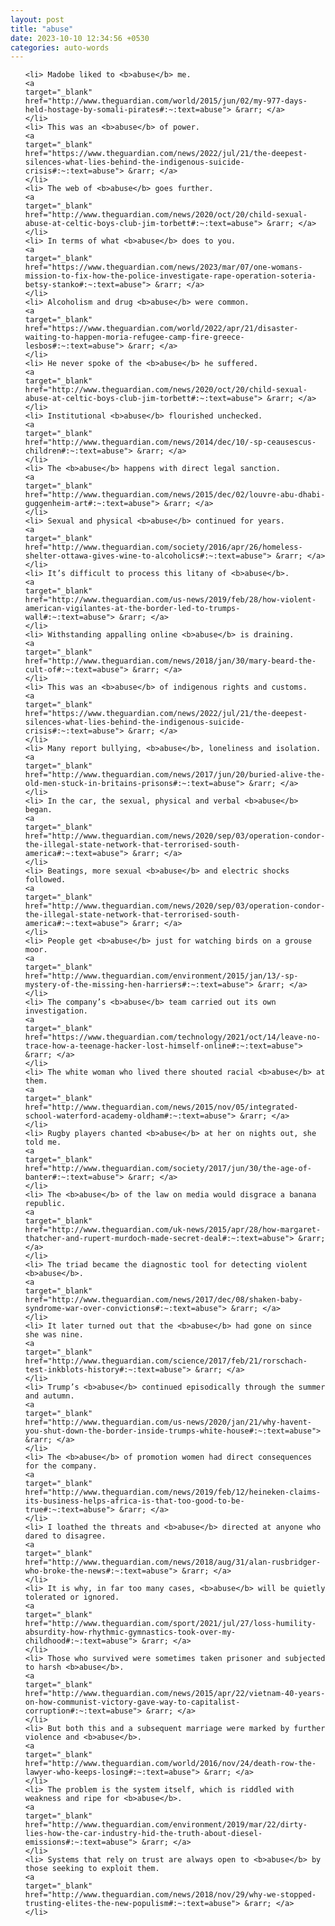 ```yaml
---
layout: post
title: "abuse"
date: 2023-10-10 12:34:56 +0530
categories: auto-words
---
```

<ol>

    <li> Madobe liked to <b>abuse</b> me.
    <a 
    target="_blank" 
    href="http://www.theguardian.com/world/2015/jun/02/my-977-days-held-hostage-by-somali-pirates#:~:text=abuse"> &rarr; </a>
    </li>
    <li> This was an <b>abuse</b> of power.
    <a 
    target="_blank" 
    href="https://www.theguardian.com/news/2022/jul/21/the-deepest-silences-what-lies-behind-the-indigenous-suicide-crisis#:~:text=abuse"> &rarr; </a>
    </li>
    <li> The web of <b>abuse</b> goes further.
    <a 
    target="_blank" 
    href="http://www.theguardian.com/news/2020/oct/20/child-sexual-abuse-at-celtic-boys-club-jim-torbett#:~:text=abuse"> &rarr; </a>
    </li>
    <li> In terms of what <b>abuse</b> does to you.
    <a 
    target="_blank" 
    href="https://www.theguardian.com/news/2023/mar/07/one-womans-mission-to-fix-how-the-police-investigate-rape-operation-soteria-betsy-stanko#:~:text=abuse"> &rarr; </a>
    </li>
    <li> Alcoholism and drug <b>abuse</b> were common.
    <a 
    target="_blank" 
    href="https://www.theguardian.com/world/2022/apr/21/disaster-waiting-to-happen-moria-refugee-camp-fire-greece-lesbos#:~:text=abuse"> &rarr; </a>
    </li>
    <li> He never spoke of the <b>abuse</b> he suffered.
    <a 
    target="_blank" 
    href="http://www.theguardian.com/news/2020/oct/20/child-sexual-abuse-at-celtic-boys-club-jim-torbett#:~:text=abuse"> &rarr; </a>
    </li>
    <li> Institutional <b>abuse</b> flourished unchecked.
    <a 
    target="_blank" 
    href="http://www.theguardian.com/news/2014/dec/10/-sp-ceausescus-children#:~:text=abuse"> &rarr; </a>
    </li>
    <li> The <b>abuse</b> happens with direct legal sanction.
    <a 
    target="_blank" 
    href="http://www.theguardian.com/news/2015/dec/02/louvre-abu-dhabi-guggenheim-art#:~:text=abuse"> &rarr; </a>
    </li>
    <li> Sexual and physical <b>abuse</b> continued for years.
    <a 
    target="_blank" 
    href="http://www.theguardian.com/society/2016/apr/26/homeless-shelter-ottawa-gives-wine-to-alcoholics#:~:text=abuse"> &rarr; </a>
    </li>
    <li> It’s difficult to process this litany of <b>abuse</b>.
    <a 
    target="_blank" 
    href="http://www.theguardian.com/us-news/2019/feb/28/how-violent-american-vigilantes-at-the-border-led-to-trumps-wall#:~:text=abuse"> &rarr; </a>
    </li>
    <li> Withstanding appalling online <b>abuse</b> is draining.
    <a 
    target="_blank" 
    href="http://www.theguardian.com/news/2018/jan/30/mary-beard-the-cult-of#:~:text=abuse"> &rarr; </a>
    </li>
    <li> This was an <b>abuse</b> of indigenous rights and customs.
    <a 
    target="_blank" 
    href="https://www.theguardian.com/news/2022/jul/21/the-deepest-silences-what-lies-behind-the-indigenous-suicide-crisis#:~:text=abuse"> &rarr; </a>
    </li>
    <li> Many report bullying, <b>abuse</b>, loneliness and isolation.
    <a 
    target="_blank" 
    href="http://www.theguardian.com/news/2017/jun/20/buried-alive-the-old-men-stuck-in-britains-prisons#:~:text=abuse"> &rarr; </a>
    </li>
    <li> In the car, the sexual, physical and verbal <b>abuse</b> began.
    <a 
    target="_blank" 
    href="http://www.theguardian.com/news/2020/sep/03/operation-condor-the-illegal-state-network-that-terrorised-south-america#:~:text=abuse"> &rarr; </a>
    </li>
    <li> Beatings, more sexual <b>abuse</b> and electric shocks followed.
    <a 
    target="_blank" 
    href="http://www.theguardian.com/news/2020/sep/03/operation-condor-the-illegal-state-network-that-terrorised-south-america#:~:text=abuse"> &rarr; </a>
    </li>
    <li> People get <b>abuse</b> just for watching birds on a grouse moor.
    <a 
    target="_blank" 
    href="http://www.theguardian.com/environment/2015/jan/13/-sp-mystery-of-the-missing-hen-harriers#:~:text=abuse"> &rarr; </a>
    </li>
    <li> The company’s <b>abuse</b> team carried out its own investigation.
    <a 
    target="_blank" 
    href="https://www.theguardian.com/technology/2021/oct/14/leave-no-trace-how-a-teenage-hacker-lost-himself-online#:~:text=abuse"> &rarr; </a>
    </li>
    <li> The white woman who lived there shouted racial <b>abuse</b> at them.
    <a 
    target="_blank" 
    href="http://www.theguardian.com/news/2015/nov/05/integrated-school-waterford-academy-oldham#:~:text=abuse"> &rarr; </a>
    </li>
    <li> Rugby players chanted <b>abuse</b> at her on nights out, she told me.
    <a 
    target="_blank" 
    href="http://www.theguardian.com/society/2017/jun/30/the-age-of-banter#:~:text=abuse"> &rarr; </a>
    </li>
    <li> The <b>abuse</b> of the law on media would disgrace a banana republic.
    <a 
    target="_blank" 
    href="http://www.theguardian.com/uk-news/2015/apr/28/how-margaret-thatcher-and-rupert-murdoch-made-secret-deal#:~:text=abuse"> &rarr; </a>
    </li>
    <li> The triad became the diagnostic tool for detecting violent <b>abuse</b>.
    <a 
    target="_blank" 
    href="http://www.theguardian.com/news/2017/dec/08/shaken-baby-syndrome-war-over-convictions#:~:text=abuse"> &rarr; </a>
    </li>
    <li> It later turned out that the <b>abuse</b> had gone on since she was nine.
    <a 
    target="_blank" 
    href="http://www.theguardian.com/science/2017/feb/21/rorschach-test-inkblots-history#:~:text=abuse"> &rarr; </a>
    </li>
    <li> Trump’s <b>abuse</b> continued episodically through the summer and autumn.
    <a 
    target="_blank" 
    href="http://www.theguardian.com/us-news/2020/jan/21/why-havent-you-shut-down-the-border-inside-trumps-white-house#:~:text=abuse"> &rarr; </a>
    </li>
    <li> The <b>abuse</b> of promotion women had direct consequences for the company.
    <a 
    target="_blank" 
    href="http://www.theguardian.com/news/2019/feb/12/heineken-claims-its-business-helps-africa-is-that-too-good-to-be-true#:~:text=abuse"> &rarr; </a>
    </li>
    <li> I loathed the threats and <b>abuse</b> directed at anyone who dared to disagree.
    <a 
    target="_blank" 
    href="http://www.theguardian.com/news/2018/aug/31/alan-rusbridger-who-broke-the-news#:~:text=abuse"> &rarr; </a>
    </li>
    <li> It is why, in far too many cases, <b>abuse</b> will be quietly tolerated or ignored.
    <a 
    target="_blank" 
    href="http://www.theguardian.com/sport/2021/jul/27/loss-humility-absurdity-how-rhythmic-gymnastics-took-over-my-childhood#:~:text=abuse"> &rarr; </a>
    </li>
    <li> Those who survived were sometimes taken prisoner and subjected to harsh <b>abuse</b>.
    <a 
    target="_blank" 
    href="http://www.theguardian.com/news/2015/apr/22/vietnam-40-years-on-how-communist-victory-gave-way-to-capitalist-corruption#:~:text=abuse"> &rarr; </a>
    </li>
    <li> But both this and a subsequent marriage were marked by further violence and <b>abuse</b>.
    <a 
    target="_blank" 
    href="http://www.theguardian.com/world/2016/nov/24/death-row-the-lawyer-who-keeps-losing#:~:text=abuse"> &rarr; </a>
    </li>
    <li> The problem is the system itself, which is riddled with weakness and ripe for <b>abuse</b>.
    <a 
    target="_blank" 
    href="http://www.theguardian.com/environment/2019/mar/22/dirty-lies-how-the-car-industry-hid-the-truth-about-diesel-emissions#:~:text=abuse"> &rarr; </a>
    </li>
    <li> Systems that rely on trust are always open to <b>abuse</b> by those seeking to exploit them.
    <a 
    target="_blank" 
    href="http://www.theguardian.com/news/2018/nov/29/why-we-stopped-trusting-elites-the-new-populism#:~:text=abuse"> &rarr; </a>
    </li>